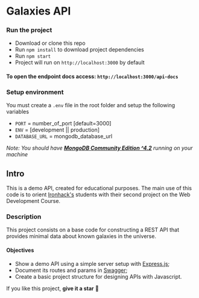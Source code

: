 # Galaxies API

### **Run the project**

- Download or clone this repo
- Run `npm install` to download project dependencies
- Run `npm start`
- Project will run on `http://localhost:3000` by default

#### To open the endpoint docs access: `http://localhost:3000/api-docs`

### Setup environment

You must create a `.env` file in the root folder and setup the following variables

- `PORT` = number_of_port [default=3000]
- `ENV` = [development || production]
- `DATABASE_URL` = mongodb_database_url

_Note: You should have **[MongoDB Community Edition ^4.2](https://docs.mongodb.com/manual/installation/#mongodb-community-edition-installation-tutorials)** running on your machine_

## Intro

This is a demo API, created for educational purposes. The main use of this code is to orient [Ironhack's](https://www.ironhack.com/br?utm_source=mateus_felix_github&utm_medium=github_readme&utm_campaign=ironhack_alumni_projects) students with their second project on the Web Development Course.

### Description

This project consists on a base code for constructing a REST API that provides minimal data about known galaxies in the universe.

#### Objectives

- Show a demo API using a simple server setup with [Express.js](https://expressjs.com/);
- Document its routes and params in [Swagger](https://swagger.io/);
- Create a basic project structure for designing APIs with Javascript.

If you like this project, **give it a star** :star2:
